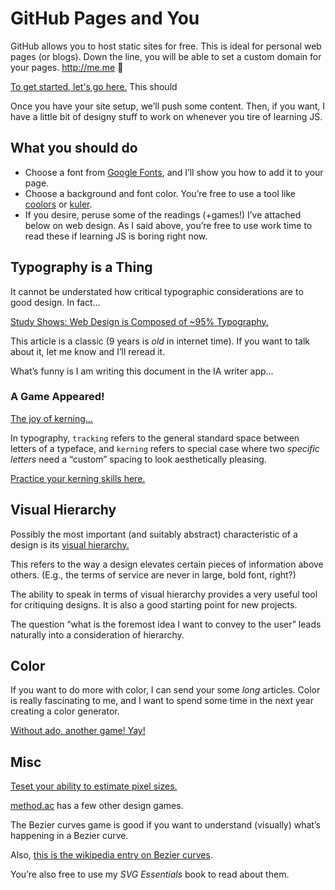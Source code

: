 # GitHub Pages and You
GitHub allows you to host static sites for free. This is ideal for personal web pages (or blogs). Down the line, you will be able to set a custom domain for your pages. http://me.me :tada:


[To get started, let's go here.](https://pages.github.com/) This should 


Once you have your site setup, we’ll push some content. Then, if you want, I have a little bit of designy stuff to work on whenever you tire of learning JS.  


## What you should do
* Choose a font from [Google Fonts](https://www.google.com/fonts), and I’ll show you how to add it to your page.
* Choose a background and font color. You’re free to use a tool like [coolors](http://coolors.co/) or [kuler](https://color.adobe.com/).
* If you desire, peruse some of the readings (+games!) I’ve attached below on web design. As I said above, you’re free to use work time to read these if learning JS is boring right now.

## Typography is a Thing
It cannot be understated how critical typographic considerations are to good design. In fact…

[Study Shows: Web Design is Composed of ~95% Typography.](https://ia.net/know-how/the-web-is-all-about-typography-period)

This article is a classic (9 years is _old_ in internet time). If you want to talk about it, let me know and I’ll reread it.

What’s funny is I am writing this document in the IA writer app…

### A Game Appeared!
[The joy of kerning…](https://xkcd.com/1015/)

In typography, `tracking` refers to the general standard space between letters of a typeface, and `kerning` refers to special case where two _specific letters_ need a “custom” spacing to look aesthetically pleasing.

[Practice your kerning skills here.](http://type.method.ac/)

## Visual Hierarchy
Possibly the most important (and suitably abstract) characteristic of a design is its [visual hierarchy.](http://52weeksofux.com/post/443828775/visual-hierarchy)

This refers to the way a design elevates certain pieces of information above others. (E.g., the terms of service are never in large, bold font, right?)

The ability to speak in terms of visual hierarchy provides a very useful tool for critiquing designs. It is also a good starting point for new projects. 

The question “what is the foremost idea I want to convey to the user” leads naturally into a consideration of hierarchy.


## Color
If you want to do more with color, I can send your some _long_ articles. Color is really fascinating to me, and I want to spend some time in the next year creating a color generator. 

[Without ado, another game! Yay!](http://color.method.ac/)

## Misc
[Teset your ability to estimate pixel sizes.](http://pixact.ly/)

[method.ac](http://method.ac) has a few other design games.

The Bezier curves game is good if you want to understand (visually) what’s happening in a Bezier curve.

Also, [this is the wikipedia entry on Bezier curves](https://en.wikipedia.org/wiki/B%C3%A9zier_curve).

You’re also free to use my _SVG Essentials_ book to read about them.